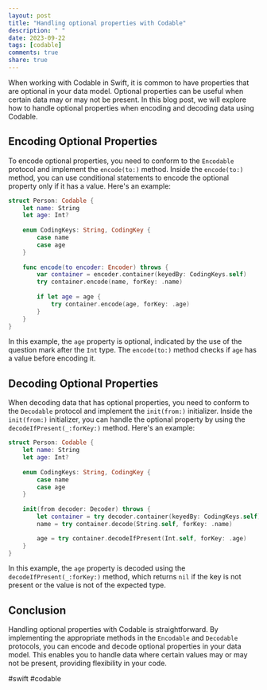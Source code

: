 ```yaml
---
layout: post
title: "Handling optional properties with Codable"
description: " "
date: 2023-09-22
tags: [codable]
comments: true
share: true
---
```


When working with Codable in Swift, it is common to have properties that are optional in your data model. Optional properties can be useful when certain data may or may not be present. In this blog post, we will explore how to handle optional properties when encoding and decoding data using Codable.

## Encoding Optional Properties

To encode optional properties, you need to conform to the `Encodable` protocol and implement the `encode(to:)` method. Inside the `encode(to:)` method, you can use conditional statements to encode the optional property only if it has a value. Here's an example:

```swift
struct Person: Codable {
    let name: String
    let age: Int?
    
    enum CodingKeys: String, CodingKey {
        case name
        case age
    }
    
    func encode(to encoder: Encoder) throws {
        var container = encoder.container(keyedBy: CodingKeys.self)
        try container.encode(name, forKey: .name)
        
        if let age = age {
            try container.encode(age, forKey: .age)
        }
    }
}
```

In this example, the `age` property is optional, indicated by the use of the question mark after the `Int` type. The `encode(to:)` method checks if `age` has a value before encoding it.

## Decoding Optional Properties

When decoding data that has optional properties, you need to conform to the `Decodable` protocol and implement the `init(from:)` initializer. Inside the `init(from:)` initializer, you can handle the optional property by using the `decodeIfPresent(_:forKey:)` method. Here's an example:

```swift
struct Person: Codable {
    let name: String
    let age: Int?
    
    enum CodingKeys: String, CodingKey {
        case name
        case age
    }
    
    init(from decoder: Decoder) throws {
        let container = try decoder.container(keyedBy: CodingKeys.self)
        name = try container.decode(String.self, forKey: .name)

        age = try container.decodeIfPresent(Int.self, forKey: .age)
    }
}
```

In this example, the `age` property is decoded using the `decodeIfPresent(_:forKey:)` method, which returns `nil` if the key is not present or the value is not of the expected type.

## Conclusion

Handling optional properties with Codable is straightforward. By implementing the appropriate methods in the `Encodable` and `Decodable` protocols, you can encode and decode optional properties in your data model. This enables you to handle data where certain values may or may not be present, providing flexibility in your code.

#swift #codable
